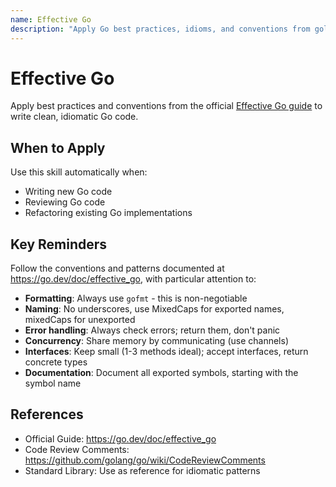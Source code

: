 ```yaml
---
name: Effective Go
description: "Apply Go best practices, idioms, and conventions from golang.org/doc/effective_go. Use when writing, reviewing, or refactoring Go code to ensure idiomatic, clean, and efficient implementations."
---
```


# Effective Go

Apply best practices and conventions from the official [Effective Go guide](https://go.dev/doc/effective_go) to write clean, idiomatic Go code.

## When to Apply

Use this skill automatically when:
- Writing new Go code
- Reviewing Go code
- Refactoring existing Go implementations

## Key Reminders

Follow the conventions and patterns documented at https://go.dev/doc/effective_go, with particular attention to:

- **Formatting**: Always use `gofmt` - this is non-negotiable
- **Naming**: No underscores, use MixedCaps for exported names, mixedCaps for unexported
- **Error handling**: Always check errors; return them, don't panic
- **Concurrency**: Share memory by communicating (use channels)
- **Interfaces**: Keep small (1-3 methods ideal); accept interfaces, return concrete types
- **Documentation**: Document all exported symbols, starting with the symbol name

## References

- Official Guide: https://go.dev/doc/effective_go
- Code Review Comments: https://github.com/golang/go/wiki/CodeReviewComments
- Standard Library: Use as reference for idiomatic patterns